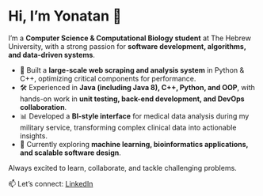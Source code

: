 # Hi, I’m Yonatan 👋

I’m a **Computer Science & Computational Biology student** at The Hebrew University, with a strong passion for **software development, algorithms, and data-driven systems**.

* 🚀 Built a **large-scale web scraping and analysis system** in Python & C++, optimizing critical components for performance.
* 🛠️ Experienced in **Java (including Java 8), C++, Python, and OOP**, with hands-on work in **unit testing, back-end development, and DevOps collaboration**.
* 📊 Developed a **BI-style interface** for medical data analysis during my military service, transforming complex clinical data into actionable insights.
* 🌱 Currently exploring **machine learning, bioinformatics applications, and scalable software design**.

Always excited to learn, collaborate, and tackle challenging problems.

📫 Let’s connect: [LinkedIn](https://www.linkedin.com/in/yonatan-lewkowicz-582749150/)
